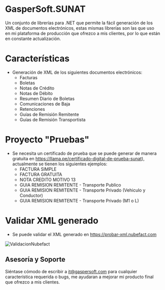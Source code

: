 # GasperSoft.SUNAT

Un conjunto de librerías para .NET que permite la fácil generación de los XML de documentos electrónicos, estas mismas librerías son las que uso en mi plataforma de producción que ofrezco a mis clientes, por lo que están en constante actualización.

# Características #
- Generación de XML de los siguientes documentos electrónicos:
  - Facturas
  - Boletas
  - Notas de Crédito
  - Notas de Débito
  - Resumen Diario de Boletas
  - Comunicaciones de Baja
  - Retenciones
  - Guías de Remisión Remitente
  - Guías de Remisión Transportista

# Proyecto "Pruebas"
- Se necesita un certificado de prueba que se puede generar de manera gratuita en https://llama.pe/certificado-digital-de-prueba-sunat), actualmente se tienen los siguientes ejemplos:
  - FACTURA SIMPLE
  - FACTURA GRATUITA
  - NOTA CREDITO MOTIVO 13
  - GUIA REMISION REMITENTE - Transporte Publico
  - GUIA REMISION REMITENTE - Transporte Privado (Vehiculo y Conductor)
  - GUIA REMISION REMITENTE - Transporte Privado (M1 o L)

# Validar XML generado
- Se puede validar el XML generado en https://probar-xml.nubefact.com

![ValidacionNubefact](https://github.com/user-attachments/assets/cbf21fbe-ccf0-4ba5-ae6f-f42c783244d6)

## Asesoría y Soporte ##

Siéntase cómodo de escribir a it@gaspersoft.com para cualquier característica requerida o bugs, me ayudaran a mejorar mi producto final que ofrezco a mis clientes.
